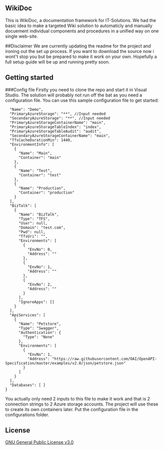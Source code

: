 ## WikiDoc

This is WikiDoc, a documentation framework for IT-Solutions. We had the basic idea to make a targeted Wiki solution to automaticly and manually docuement individual components and procedures in a unified way on one single web-site. 

##Disclaimer
We are currently updating the readme for the project and ironing out the set up process. If you want to download the source now i wont't stop you but be prepared to make it work on your own. Hopefully a full setup guide will be up and running pretty soon.  

## Getting started

###Config file
Firstly you need to clone the repo and start it in Visual Studio. The solution will probably not run off the bat as you need a configuration file. You can use this sample configuration file to get started:

```{
  "Name": "Demo",
  "PrimaryAzureStorage": "**", //Input needed
  "SecondaryAzureStorage": "**", //Input needed
  "PrimaryAzureStorageContainerName": "main",
  "PrimaryAzureStorageTableIndex": "index",
  "PrimaryAzureStorageTableAudit": "audit",
  "SecondaryAzureStorageContainerName": "main",
  "TfsCacheDurationMin": 1440,
  "EnvironmentInfo": [
    {
      "Name": "Main",
      "Container": "main"
    },
    {
      "Name": "Test",
      "Container": "test"
    },
    {
      "Name": "Production",
      "Container": "production"
    }
  ],
  "BizTalk": [
    {
      "Name": "BizTalk",
      "Type": "TFS",
      "User": null,
      "Domain": "test.com",
      "Pwd": null,
      "TfsUri": "",
      "Environments": [
        {
          "EnvNo": 0,
          "Address": ""
        },
        {
          "EnvNo": 1,
          "Address": ""
        },
        {
          "EnvNo": 2,
          "Address": ""
        }
      ],
      "IgnoreApps": []
    }
  ],
  "ApiServices": [
    {
      "Name": "Petstore",
      "Type": "Swagger",
      "Authentication": {
        "Type": "None"
      },
      "Environments": [
        {
          "EnvNo": 1,
          "Address": "https://raw.githubusercontent.com/OAI/OpenAPI-Specification/master/examples/v2.0/json/petstore.json"
        }
      ]
    }
  ],
  "Databases": [ ]
}
```

You actually only need 2 inputs to this file to make it work and that is 2 connection strings to 2 Azure storage accounts. The project will use these to create its own containers later. Put the configuration file in the configurations folder. 

## License

[GNU General Public License v3.0](https://github.com/CommunicateNorge/WikiDoc/blob/master/LICENSE)